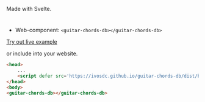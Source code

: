 Made with Svelte.

# <guitar-chords-db />
- Web-component: `<guitar-chords-db></guitar-chords-db>`


[Try out live example](https://ivosdc.github.io/guitar-chords-db/dist "Guitar tuner Example")

or include into your website.
```html
<head>
    ...
    <script defer src='https://ivosdc.github.io/guitar-chords-db/dist/build/guitar-chord.js'></script>
</head>
<body>
<guitar-chords-db></guitar-chords-db>
```
